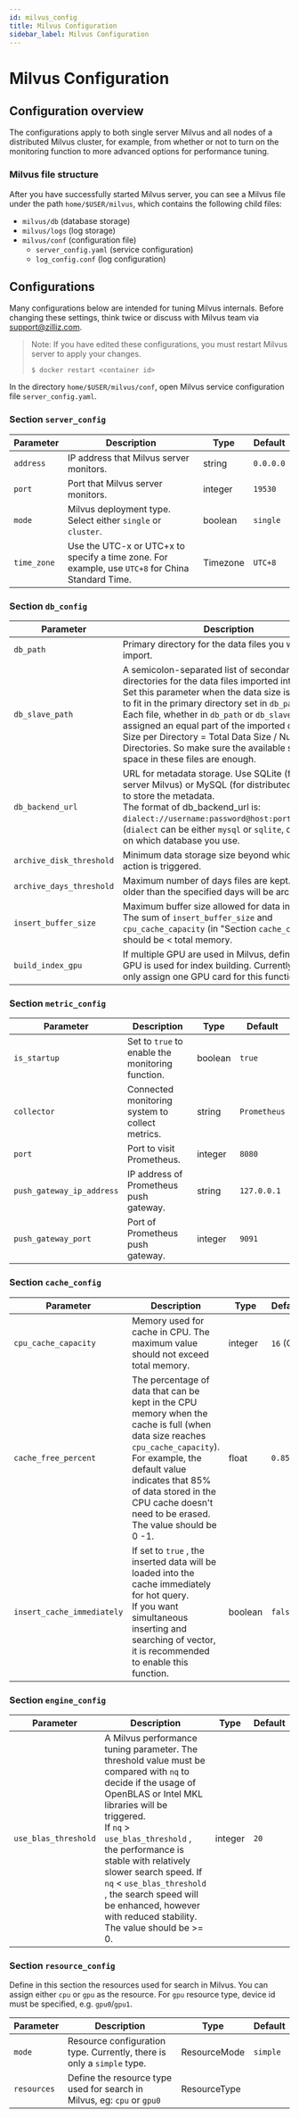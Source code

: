 ```yaml
---
id: milvus_config
title: Milvus Configuration
sidebar_label: Milvus Configuration
---
```


# Milvus Configuration

## Configuration overview

The configurations apply to both single server Milvus and all nodes of a distributed Milvus cluster, for example, from whether or not to turn on the monitoring function to more advanced options for performance tuning.

### Milvus file structure

After you have successfully started Milvus server, you can see a Milvus file under the path `home/$USER/milvus`, which contains the following child files:

- `milvus/db` (database storage)
- `milvus/logs` (log storage)
- `milvus/conf` (configuration file)
  - `server_config.yaml` (service configuration)
  - `log_config.conf` (log configuration)

## Configurations

Many configurations below are intended for tuning Milvus internals. Before changing these settings, think twice or discuss with Milvus team via [support@zilliz.com](mailto:support@zilliz.com).

> Note: If you have edited these configurations, you must restart Milvus server to apply your changes.  
>
> ```shell
> $ docker restart <container id>
> ```

In the directory `home/$USER/milvus/conf`, open Milvus service configuration file `server_config.yaml`.

### Section `server_config`

| Parameter   | Description                                                  | Type    | Default    |
| ----------- | ------------------------------------------------------------ | ------- | ---------- |
| `address`   | IP address that Milvus server monitors.                      | string  | `0.0.0.0`  |
| `port`      | Port that Milvus server monitors.                            | integer | `19530`    |
| `mode`      | Milvus deployment type. Select either `single` or `cluster`. | boolean | `single`   |
| `time_zone` | Use the UTC-x or UTC+x to specify a time zone. For example, use `UTC+8` for China Standard Time. | Timezone | `UTC+8`  |  
### Section `db_config`
        
| Parameter                | Description                                                  | Type    | Default         |
| ------------------------ | ------------------------------------------------------------ | ------- | --------------- |
| `db_path`                | Primary directory for the data files you want to import.     | path    | `/opt/data`    |
| `db_slave_path`          | A semicolon-separated list of secondary directories for the data files imported into Milvus.  Set this parameter when the data size is too much to fit in the primary directory set in `db_path`. <br/>Each file, whether in `db_path` or `db_slave_path`, is assigned an equal part of the imported data.  Data Size per Directory = Total Data Size / Number of Directories. So make sure the available storage space in these files are enough. | path    |            |
| `db_backend_url`         | URL for metadata storage. Use SQLite (for single server Milvus) or MySQL (for distributed cluster) to store the metadata. <br/>The format of db_backend_url is: `dialect://username:password@host:port/database`. (`dialect` can be either `mysql` or `sqlite`, depending on which database you use. | path    | `sqlite://:@:/`       |
| `archive_disk_threshold` | Minimum data storage size beyond which archive action is triggered. | integer | `0` (GB)        |
| `archive_days_threshold` | Maximum number of days files are kept. Files older than the specified days will be archived. | integer | `0` (day)       |
| `insert_buffer_size`     | Maximum buffer size allowed for data insertion. The sum of `insert_buffer_size` and `cpu_cache_capacity` (in "Section `cache_config`" ) should be < total memory. | integer | `4` (GB)        |
| `build_index_gpu`        | If multiple GPU are used in Milvus, define which GPU is used for index building. Currently, you can only assign one GPU card for this function. | integer | `0 `            |

### Section `metric_config`

| Parameter                 | Description                                      | Type    | Default      |
| ------------------------- | ------------------------------------------------ | ------- | ------------ |
| `is_startup`              | Set to `true` to enable the monitoring function. | boolean | `true`       |
| `collector`               | Connected monitoring system to collect metrics.  | string  | `Prometheus` |
| `port`                    | Port to visit Prometheus.                        | integer | `8080`       |
| `push_gateway_ip_address` | IP address of Prometheus push gateway.           | string  | `127.0.0.1`  |
| `push_gateway_port`       | Port of Prometheus push gateway.                 | integer | `9091`       |

### Section `cache_config`

| Parameter                  | Description                                                  | Type    | Default   |
| -------------------------- | ------------------------------------------------------------ | ------- | --------- |
| `cpu_cache_capacity`       | Memory used for cache in CPU. The maximum value should not exceed total memory. | integer | `16` (GB) |
| `cache_free_percent`       | The percentage of data that can be kept in the CPU memory when the cache is full (when data size reaches `cpu_cache_capacity`). <br/>For example, the default value indicates that 85% of data stored in the CPU cache doesn't need to be erased. The value should be 0 -1. | float   | `0.85`    |
| `insert_cache_immediately` | If set to `true` , the inserted data will be loaded into the cache immediately for hot query. <br/>If you want simultaneous inserting and searching of vector, it is recommended to enable this function. | boolean | `false`   |


### Section `engine_config`

| Parameter            | Description                                                  | Type    | Default |
| -------------------- | ------------------------------------------------------------ | ------- | ------- |
| `use_blas_threshold` | A Milvus performance tuning parameter. The threshold value must be compared with `nq` to decide if the usage of OpenBLAS or Intel MKL libraries will be triggered. <br/>If `nq` > `use_blas_threshold` , the performance is stable with relatively slower search speed. If `nq` < `use_blas_threshold` , the search speed will be enhanced, however with reduced stability. The value should be >= 0. | integer | `20`   |

### Section `resource_config`

Define in this section the resources used for search in Milvus. You can assign either `cpu` or `gpu` as the resource. For `gpu` resource type, device id must be specified, e.g. `gpu0`/`gpu1`.  

|   Parameter        | Description                                                            | Type             | Default    |
| ------------------ | ---------------------------------------------------------------------- | ---------------- | ---------- |
| `mode`             | Resource configuration type. Currently, there is only a `simple` type. |   ResourceMode   |  `simple`  |
| `resources`        | Define the resource type used for search in Milvus, eg: `cpu` or `gpu0`| ResourceType     |            |

